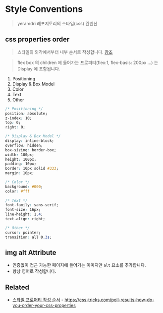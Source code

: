 # Style Conventions

> yeramdri 레포지토리의 스타일(css) 컨벤션

## css properties order

> 스타일의 외각에서부터 내부 순서로 작성합니다. [참조](https://css-tricks.com/poll-results-how-do-you-order-your-css-properties/)

> flex box 의 children 에 들어가는 프로퍼티(flex:1, flex-basis: 200px ...) 는 Display 에 포함됩니다.

1. Positioning
2. Display & Box Model
3. Color
4. Text
5. Other

```css
/* Positioning */
position: absolute;
z-index: 10;
top: 0;
right: 0;

/* Display & Box Model */
display: inline-block;
overflow: hidden;
box-sizing: border-box;
width: 100px;
height: 100px;
padding: 10px;
border: 10px solid #333;
margin: 10px;

/* Color */
background: #000;
color: #fff
  
/* Text */
font-family: sans-serif;
font-size: 16px;
line-height: 1.4;
text-align: right;

/* Other */
cursor: pointer;
transition: all 0.3s;
```

## img alt Attribute

- 인증없이 접근 가능한 페이지에 들어가는 이미지만 `alt` 요소를 추가합니다.
- 항상 영어로 작성합니다.

## Related

- [스타일 프로퍼티 작성 순서](#css-properties-order) - https://css-tricks.com/poll-results-how-do-you-order-your-css-properties
